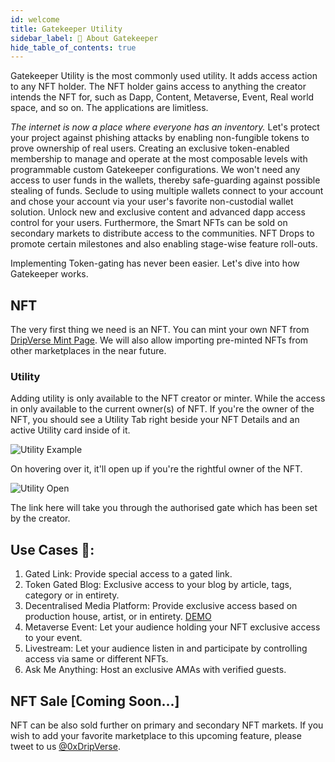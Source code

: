 ```yaml
---
id: welcome
title: Gatekeeper Utility
sidebar_label: 🚪 About Gatekeeper
hide_table_of_contents: true
---
```


Gatekeeper Utility is the most commonly used utility. It adds access action to any NFT holder. The NFT holder gains access to anything the creator intends the NFT for, such as Dapp, Content, Metaverse, Event, Real world space, and so on. The applications are limitless.

_The internet is now a place where everyone has an inventory._ Let's protect your project against phishing attacks by enabling non-fungible tokens to prove ownership of real users. Creating an exclusive token-enabled membership to manage and operate at the most composable levels with programmable custom Gatekeeper configurations. We won't need any access to user funds in the wallets, thereby safe-guarding against possible stealing of funds. Seclude to using multiple wallets connect to your account and chose your account via your user's favorite non-custodial wallet solution. Unlock new and exclusive content and advanced dapp access control for your users. Furthermore, the Smart NFTs can be sold on secondary markets to distribute access to the communities. NFT Drops to promote certain milestones and also enabling stage-wise feature roll-outs.

Implementing Token-gating has never been easier. Let's dive into how Gatekeeper works.

## NFT
The very first thing we need is an NFT. You can mint your own NFT from [DripVerse Mint Page](https://dripverse.org/nft/mint).
We will also allow importing pre-minted NFTs from other marketplaces in the near future.

### Utility
Adding utility is only available to the NFT creator or minter. While the access in only available to the current owner(s) of NFT.
If you're the owner of the NFT, you should see a Utility Tab right beside your NFT Details and an active Utility card inside of it.

![Utility Example](/docs/assets/examples/utility1.png "Utility Example")

On hovering over it, it'll open up if you're the rightful owner of the NFT.

![Utility Open](/docs/assets/examples/utility2.png "Utility Open")

The link here will take you through the authorised gate which has been set by the creator.

## Use Cases 🚪:
1. Gated Link: Provide special access to a gated link.
2. Token Gated Blog: Exclusive access to your blog by article, tags, category or in entirety.
3. Decentralised Media Platform: Provide exclusive access based on production house, artist, or in entirety. [DEMO](https://neflix-demo-drip.vercel.app/)
4. Metaverse Event: Let your audience holding your NFT exclusive access to your event.
5. Livestream: Let your audience listen in and participate by controlling access via same or different NFTs.
6. Ask Me Anything: Host an exclusive AMAs with verified guests.


## NFT Sale [Coming Soon...]
NFT can be also sold further on primary and secondary NFT markets. If you wish to add your favorite marketplace to this upcoming feature, please tweet to us [@0xDripVerse](https://twitter.com/DripVerse).
